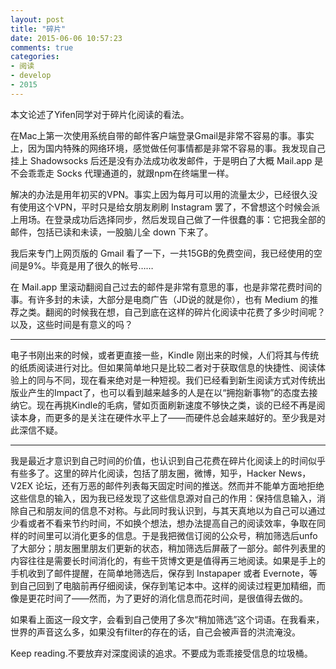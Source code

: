 ```yaml
---
layout: post
title: "碎片"
date: 2015-06-06 10:57:23
comments: true
categories:
- 阅读
- develop
- 2015
---
```


本文论述了Yifen同学对于碎片化阅读的看法。
<!-- more -->

在Mac上第一次使用系统自带的邮件客户端登录Gmail是非常不容易的事。事实上，因为国内特殊的网络环境，感觉做任何事情都是非常不容易的事。我发现自己挂上 Shadowsocks 后还是没有办法成功收发邮件，于是明白了大概 Mail.app 是不会乖乖走 Socks 代理通道的，就跟npm在终端里一样。

解决的办法是用年初买的VPN。事实上因为每月可以用的流量太少，已经很久没有使用这个VPN，平时只是给女朋友刷刷 Instagram 罢了，不曾想这个时候会派上用场。在登录成功后选择同步，然后发现自己做了一件很蠢的事：它把我全部的邮件，包括已读和未读，一股脑儿全 down 下来了。

我后来专门上网页版的 Gmail 看了一下，一共15GB的免费空间，我已经使用的空间是9%。毕竟是用了很久的帐号……

在 Mail.app 里滚动翻阅自己过去的邮件是非常有意思的事，也是非常花费时间的事。有许多封的未读，大部分是电商广告（JD说的就是你），也有 Medium 的推荐之类。翻阅的时候我在想，自己到底在这样的碎片化阅读中花费了多少时间呢？以及，这些时间是有意义的吗？

---

电子书刚出来的时候，或者更直接一些，Kindle 刚出来的时候，人们将其与传统的纸质阅读进行对比。但如果简单地只是比较二者对于获取信息的快捷性、阅读体验上的同与不同，现在看来绝对是一种短视。我们已经看到新生阅读方式对传统出版业产生的Impact了，也可以看到越来越多的人是在以“拥抱新事物”的态度去接纳它。现在再挑Kindle的毛病，譬如页面刷新速度不够快之类，谈的已经不再是阅读本身，而更多的是关注在硬件水平上了——而硬件总会越来越好的。至少我是对此深信不疑。

---

我是最近才意识到自己时间的价值，也认识到自己花费在碎片化阅读上的时间似乎有些多了。这里的碎片化阅读，包括了朋友圈，微博，知乎，Hacker News，V2EX 论坛，还有万恶的邮件列表每天固定时间的推送。然而并不能单方面地拒绝这些信息的输入，因为我已经发现了这些信息源对自己的作用：保持信息输入，消除自己和朋友间的信息不对称。与此同时我认识到，与其天真地以为自己可以通过少看或者不看来节约时间，不如换个想法，想办法提高自己的阅读效率，争取在同样的时间里可以消化更多的信息。于是我把微信订阅的公众号，稍加筛选后unfo了大部分；朋友圈里朋友们更新的状态，稍加筛选后屏蔽了一部分。邮件列表里的内容往往是需要长时间消化的，有些干货博文更是值得再三地阅读。如果是手上的手机收到了邮件提醒，在简单地筛选后，保存到 Instapaper 或者 Evernote，等到自己回到了电脑前再仔细阅读，保存到笔记本中。这样的阅读过程更加精细，而像是更花时间了——然而，为了更好的消化信息而花时间，是很值得去做的。

如果看上面这一段文字，会看到自己使用了多次“稍加筛选”这个词语。在我看来，世界的声音这么多，如果没有filter的存在的话，自己会被声音的洪流淹没。

Keep reading.不要放弃对深度阅读的追求。不要成为乖乖接受信息的垃圾桶。